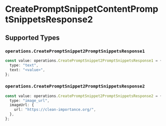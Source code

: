 # CreatePromptSnippetContentPromptSnippetsResponse2


## Supported Types

### `operations.CreatePromptSnippet2PromptSnippetsResponse1`

```typescript
const value: operations.CreatePromptSnippet2PromptSnippetsResponse1 = {
  type: "text",
  text: "<value>",
};
```

### `operations.CreatePromptSnippet2PromptSnippetsResponse2`

```typescript
const value: operations.CreatePromptSnippet2PromptSnippetsResponse2 = {
  type: "image_url",
  imageUrl: {
    url: "https://clean-importance.org/",
  },
};
```

